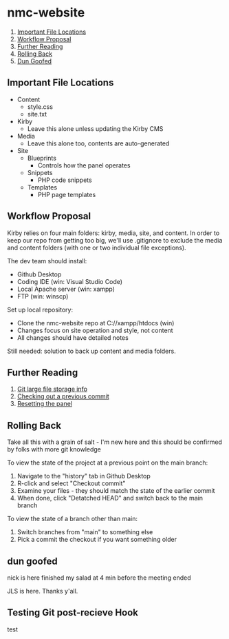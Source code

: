 # nmc-website

1. [Important File Locations](#important-file-locations)
2. [Workflow Proposal](#workflow-proposal)
3. [Further Reading](#further-reading)
4. [Rolling Back](#rolling-back)
5. [Dun Goofed](#dun-goofed)

## Important File Locations

- Content
  - style.css
  - site.txt
- Kirby
  - Leave this alone unless updating the Kirby CMS
- Media
  - Leave this alone too, contents are auto-generated
- Site
   - Blueprints
     - Controls how the panel operates
   - Snippets
     - PHP code snippets
   - Templates
     - PHP page templates 
 
## Workflow Proposal

Kirby relies on four main folders: kirby, media, site, and content. In order to keep our repo from getting too big, we'll use .gitignore to exclude the media and content folders (with one or two individual file exceptions). 

The dev team should install:
- Github Desktop
- Coding IDE (win: Visual Studio Code)
- Local Apache server (win: xampp)
- FTP (win: winscp)

Set up local repository:
- Clone the nmc-website repo at C://xampp/htdocs (win)
- Changes focus on site operation and style, not content
- All changes should have detailed notes

Still needed: solution to back up content and media folders.

## Further Reading

1. [Git large file storage info](https://docs.github.com/en/repositories/working-with-files/managing-large-files/collaboration-with-git-large-file-storage)
2. [Checking out a previous commit](https://docs.github.com/en/desktop/managing-commits/checking-out-a-commit-in-github-desktop)
3. [Resetting the panel](https://forum.getkirby.com/t/problems-with-panel-access/24815/2)

## Rolling Back
Take all this with a grain of salt - I'm new here and this should be confirmed by folks with more git knowledge

To view the state of the project at a previous point on the main branch:
1. Navigate to the "history" tab in Github Desktop
2. R-click and select "Checkout commit"
3. Examine your files - they should match the state of the earlier commit
4. When done, click "Detatched HEAD" and switch back to the main branch

To view the state of a branch other than main:
1. Switch branches from "main" to something else
2. Pick a commit the checkout if you want something older

## dun goofed

nick is here
finished my salad at 4 min before the meeting ended

JLS is here.  Thanks y'all.

## Testing Git post-recieve Hook
test
